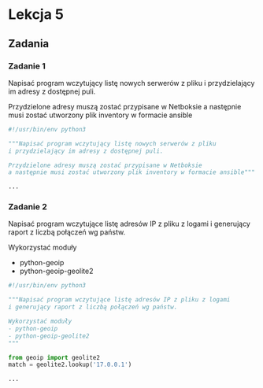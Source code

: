 # Lekcja 5

## Zadania

### Zadanie 1

Napisać program wczytujący listę nowych serwerów z pliku
i przydzielający im adresy z dostępnej puli.

Przydzielone adresy muszą zostać przypisane w Netboksie
a następnie musi zostać utworzony plik inventory w formacie ansible

````````python
#!/usr/bin/env python3

"""Napisać program wczytujący listę nowych serwerów z pliku
i przydzielający im adresy z dostępnej puli.

Przydzielone adresy muszą zostać przypisane w Netboksie
a następnie musi zostać utworzony plik inventory w formacie ansible"""

...

````````
### Zadanie 2

Napisać program wczytujące listę adresów IP z pliku z logami
i generujący raport z liczbą połączeń wg państw.

Wykorzystać moduły
- python-geoip
- python-geoip-geolite2

````````python
#!/usr/bin/env python3

"""Napisać program wczytujące listę adresów IP z pliku z logami
i generujący raport z liczbą połączeń wg państw.

Wykorzystać moduły
- python-geoip
- python-geoip-geolite2
"""

from geoip import geolite2
match = geolite2.lookup('17.0.0.1')

...

````````
